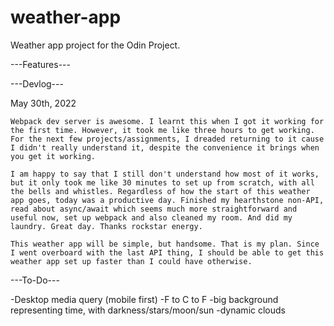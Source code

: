 # weather-app
Weather app project for the Odin Project.

---Features---


---Devlog---

May 30th, 2022

    Webpack dev server is awesome. I learnt this when I got it working for the first time. However, it took me like three hours to get working. For the next few projects/assignments, I dreaded returning to it cause I didn't really understand it, despite the convenience it brings when you get it working.

    I am happy to say that I still don't understand how most of it works, but it only took me like 30 minutes to set up from scratch, with all the bells and whistles. Regardless of how the start of this weather app goes, today was a productive day. Finished my hearthstone non-API, read about async/await which seems much more straightforward and useful now, set up webpack and also cleaned my room. And did my laundry. Great day. Thanks rockstar energy.

    This weather app will be simple, but handsome. That is my plan. Since I went overboard with the last API thing, I should be able to get this weather app set up faster than I could have otherwise.

---To-Do---

-Desktop media query (mobile first)
-F to C to F
-big background representing time, with darkness/stars/moon/sun
-dynamic clouds